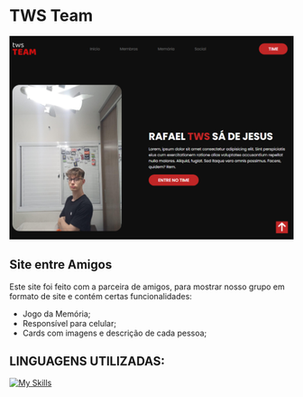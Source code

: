 # TWS Team
<img src="images/Capture.PNG">

## Site entre Amigos
Este site foi feito com a parceira de amigos, para mostrar nosso grupo em formato de site e contém certas funcionalidades:
- Jogo da Memória;
- Responsível para celular;
- Cards com imagens e descrição de cada pessoa;

## LINGUAGENS UTILIZADAS:
[![My Skills](https://skillicons.dev/icons?i=html,css,js)](https://skillicons.dev)
